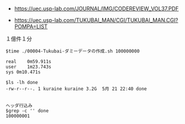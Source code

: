 - https://uec.usp-lab.com/JOURNAL/IMG/CODEREVIEW_VOL37.PDF

- https://uec.usp-lab.com/TUKUBAI_MAN/CGI/TUKUBAI_MAN.CGI?POMPA=LIST


１億件１分

```
$time ./00004-Tukubai-ダミーデータの作成.sh 100000000

real	0m59.911s
user	1m23.743s
sys	0m10.471s

$ls -lh done
-rw-r--r--. 1 kuraine kuraine 3.2G  5月 21 22:40 done


ヘッダ行込み
$grep -c '' done
100000001
```
